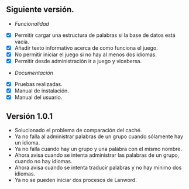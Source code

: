 ## Siguiente versión.

- *Funcionalidad*
 - [x] Permitir cargar una estructura de palabras si la base de datos está vacía.
 - [x] Añadir texto informativo acerca de como funciona el juego.
 - [x] No permitir iniciar el juego si no hay al menos dos idiomas.
 - [x] Permitir desde administración ir a juego y vicebersa.
- *Documentación*
 - [x] Pruebas realizadas.
 - [x] Manual de instalación.
 - [x] Manual del usuario.

## Versión 1.0.1
- Solucionado el problema de comparación del caché.
- Ya no falla al administrar palabras de un grupo cuando sólamente hay un idioma.
- Ya no falla cuando hay un grupo y una palabra con el mismo nombre.
- Ahora avisa cuando se intenta administrar las palabras de un grupo, cuando no hay idiomas.
- Ahora avisa cuando se intenta traducir palabras y no hay mínimo dos idiomas.
- Ya no se pueden iniciar dos procesos de Lanword.
